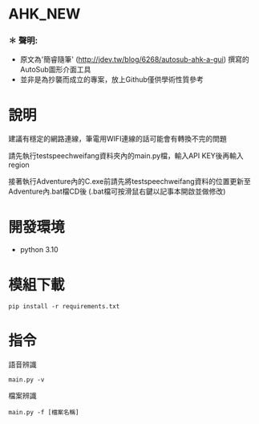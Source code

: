 # AHK_NEW

### ✽ 聲明:
* 原文為'簡睿隨筆' (http://jdev.tw/blog/6268/autosub-ahk-a-gui) 撰寫的AutoSub圖形介面工具
* 並非是為抄襲而成立的專案，放上Github僅供學術性質參考

# 說明
建議有穩定的網路連線，筆電用WIFI連線的話可能會有轉換不完的問題

請先執行testspeechweifang資料夾內的main.py檔，輸入API KEY後再輸入region

接著執行Adventure內的C.exe前請先將testspeechweifang資料的位置更新至Adventure內.bat檔CD後
(.bat檔可按滑鼠右鍵以記事本開啟並做修改)


# 開發環境

 * python 3.10



# 模組下載


`pip install -r requirements.txt`

# 指令

語音辨識

`main.py -v`

檔案辨識

`main.py -f [檔案名稱]`

